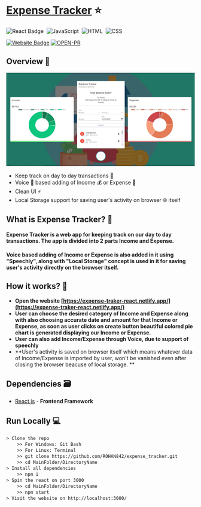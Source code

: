 # [Expense Tracker](https://expense-traker-react.netlify.app/) ⭐

![React Badge](http://img.shields.io/badge/Powered%20By-React-blue?style=for-the-badge&logo=)&nbsp;
![JavaScript](https://img.shields.io/badge/JavaScript-F7DF1E?style=for-the-badge&logo=&logoColor)&nbsp;
![HTML](https://img.shields.io/badge/HTML5-E34F26?style=for-the-badge&logo=&logoColor=white)&nbsp;
![CSS](https://img.shields.io/badge/CSS-239120?&style=for-the-badge&logo=&logoColor=white)&nbsp;

[![Website Badge](https://img.shields.io/badge/Visit-Now-green?style=for-the-badge&logo=vercel)](https://expense-traker-react.netlify.app/)
[![OPEN-PR](https://img.shields.io/badge/Open%20For-PR-orange?style=for-the-badge&logo=github)](https://github.com/ROHAN842/expense_tracker)

## Overview 👀
<img src="images/Screenshot expense-tracker.jpg">

- Keep track on day to day transactions 💸
- Voice 🎤 based adding of Income 💰 or Expense 💸
- Clean UI ⚡
- Local Storage support for saving user's activity on browser 🌐 itself 

## What is Expense Tracker? 🤔

#### Expense Tracker is a web app for keeping track on our day to day transactions. The app is divided into 2 parts Income and Expense.
####  Voice based adding of Income or Expense is also added in it using "Speechly", along with "Local Storage" concept is used in it for saving user's activity directly on the browser itself.


## How it works? 🤔
- **Open the website [https://expense-traker-react.netlify.app/](https://expense-traker-react.netlify.app/)**
- **User can choose the desired category of Income and Expense along with also choosing accurate date and amount for that Income or Expense, as soon as user clicks on create button beautiful colored pie chart is generated displaying our Income or Expense.**
- **User can also add Income/Expense through Voice, due to support of speechly**
- **User's activity is saved on browser itself which means whatever data of Income/Expense is imported by user, won't be vanished even after closing the browser beacuse of local storage. **


## Dependencies 🗃

- [React.js](https://reactjs.org/) - **Frontend Framework**

## Run Locally 💻

```
> Clone the repo
    >> For Windows: Git Bash
    >> For Linux: Terminal
    >> git clone https://github.com/ROHAN842/expense_tracker.git
    >> cd MainFolder/DirectoryName
> Install all dependencies
    >> npm i
> Spin the react on port 3000
    >> cd MainFolder/DirectoryName
    >> npm start
> Visit the website on http://localhost:3000/
    
```
